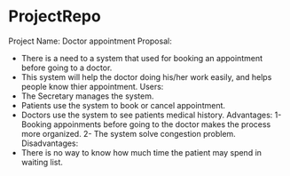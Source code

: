 # ProjectRepo
Project Name: Doctor appointment
Proposal:
- There is a need to a system that used for booking an appointment before going to a doctor.
- This system will help the doctor doing his/her work easily, and helps people know thier appointment.
Users:
- The Secretary manages the system.
- Patients use the system to book or cancel appointment.
- Doctors use the system to see patients medical history.
Advantages:
1- Booking appoinments before going to the doctor makes the process more organized.
2- The system solve congestion problem.
Disadvantages:
- There is no way to know how much time the patient may spend in waiting list.
